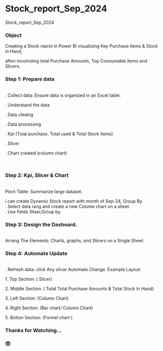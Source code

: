 # Stock_report_Sep_2024
Stock_report_Sep_2024
<h3> Object </h3>
Creating a Stock reprot  in Power Bi visualizing Key Purchase items & Stock in Hand, 
<p>
aften inculinding total Purchase Amounts, Top Consumable items and Slicers.
</p>
<h3>Step 1: Prepare data </h3>
<br>
. Collect data: Ensure data is organized in an Excel table.
<br>
<p>. Understand the data </p>
<p>. Data cleaing </p>
<p>. Data processing </p>
<p>. Kpi (Total purchase, Total used & Total Stock items) </p> 
<p>. Slicer </p>
<p>. Chart created (column chart) </P>
<br>

<h3>Step 2: Kpi, Slicer & Chart </h3>
<br>
Piovt Table: Summarize large dataset. 
<p></p>
i can create Dynemic Stock report with month of Sep-24, Group By.
<br>
. Select data rang and create a new Colume chart on a sheet.
<br>
. Use fields Sliser,Group by.
<br>

<h3> Step 3: Design the Dashoard. </h3>
<br>
Arrang The Elements: Charts, graphs, and Slicers on a Single Sheet.
<br>
<h3> Step 4: Automate Update </h3>
<br>
. Refresh data: click Any slicer Automate Change.
Example Layout:
<p>1. Top Section: ( Slicer)</p>
<p>2. Middle Section: ( Total Total Purchase Amounts & Total Stock In Hand)</p>
<p>3. Left Section: (Column Chart)</p>
<p>4. Right Section: (Bar chart/ Column Chart)</p>
<p>5. Botton Section: (Funnel chart )</p>

<h3>Thanks for Watching...</h3> <h3>&#128526</h3>
   



